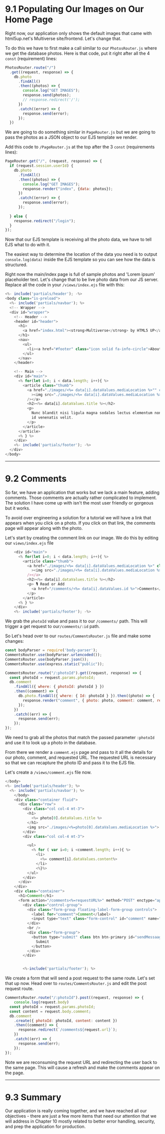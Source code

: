 # 9.1 Populating Our Images on Our Home Page

Right now, our application only shows the default images that came with html5up.net's Multiverse site/frontend. Let's change that. 

To do this we have to first make a call similar to our `PhotosRouter.js` where we get the database photos. Here is that code, put it right after all the  4 `const` (requirement) lines:

```js
PhotosRouter.route("/")
  .get((request, response) => {
    db.photo
      .findAll()
      .then((photos) => {
        console.log("GET IMAGES");
        response.send(photos); 
        // response.redirect('/');
      })
      .catch((error) => {
        response.send(error);
      });
  })
```

We are going to do something similar in `PageRouter.js` but we are going to pass the photos as a JSON object to our EJS template we render.

Add this code to `/PageRouter.js` at the top after the 3 `const` (requirements lines):

```js
PageRouter.get("/", (request, response) => {
  if (request.session.userId) {
    db.photo
      .findAll()
      .then((photos) => {
        console.log("GET IMAGES"); 
        response.render("index", {data: photos});
      })
      .catch((error) => {
        response.send(error);
      });
      
  } else {
    response.redirect("/login");
  }
});
```
Now that our EJS template is receiving all the photo data, we have to tell EJS what to do with it.

The easiest way to determine the location of the data you need is to output `console.log(data)` inside the EJS template so you can see how the data is structured.

Right now the main/index page is full of sample photos and 'Lorem ipsum' placeholder text. Let's change that to be live photo data from our JS server. Replace all the code in your `/views/index.ejs` file with this:

```js
<%- include('partials/header'); -%>
<body class="is-preload">
  <%- include('partials/navbar'); %>
  <!-- Wrapper -->
  <div id="wrapper">
    <!-- Header -->
    <header id="header">
      <h1>
        <a href="index.html"><strong>Multiverse</strong> by HTML5 UP</a>
      </h1>
      <nav>
        <ul>
          <li><a href="#footer" class="icon solid fa-info-circle">About</a></li>
        </ul>
      </nav>
    </header>

    <!-- Main -->
    <div id="main">
      <% for(let i=0; i < data.length; i++){ %>
        <article class="thumb">
          <a href="./images/<%= data[i].dataValues.mediaLocation %>"" class="image"
            ><img src="./images/<%= data[i].dataValues.mediaLocation %>"" alt="<%= data[i].dataValues.title %>"
          /></a>
          <h2><%= data[i].dataValues.title %></h2>
          <p>
            Nunc blandit nisi ligula magna sodales lectus elementum non. Integer
            id venenatis velit.
          </p>
        </article>
      </article>
      <% } %>
    </div>
    <%- include('partials/footer'); -%>
  </div>
</body>

```

---
# 9.2 Comments

So far, we have an application that works but we lack a main feature, adding comments.  Those comments are actually rather complicated to implement. The solution I have come up with isn't the most user friendly or gorgeous but it works.

To avoid over engineering a solution for a tutorial we will have a link that appears when you click on a photo. If you click on that link, the comments page will appear along with the photo.

Let's start by creating the comment link on our image. We do this by editing our `views/index.ejs` file

```js
    <div id="main">
      <% for(let i=0; i < data.length; i++){ %>
        <article class="thumb">
          <a href="./images/<%= data[i].dataValues.mediaLocation %>" class="image"
            ><img src="./images/<%= data[i].dataValues.mediaLocation %>" alt="<%= data[i].dataValues.title %>"
          /></a>
          <h2><%= data[i].dataValues.title %></h2>
          <p> 🎙 Read or Add 
            <a href="/comments/<%= data[i].dataValues.id %>">Comments</a>
          </p>
        </article>
      <% } %>
    </div>
    <%- include('partials/footer'); -%>
```

We grab the `photoId` value and pass it to our `/comments/` path. This will trigger a get request to our`/comments/:id` path.

So Let's head over to our `routes/CommentsRouter.js` file and make some changes:

```js
const bodyParser = require('body-parser');
CommentsRouter.use(bodyParser.urlencoded());
CommentsRouter.use(bodyParser.json());
CommentsRouter.use(express.static("public"));

CommentsRouter.route("/:photoId").get((request, response) => {
  const photoId = request.params.photoId;
  db.comment
    .findAll({ where: { photoId: photoId } })
    .then((comment) => {
      db.photo.findAll({ where: { Id: photoId } }).then((photo) => {
        response.render("comment", { photo: photo, comment: comment, requestURL: request.url});
      });
    })
    .catch((err) => {
      response.send(err);
    });
});
```

We need to grab all the photos that match the passed parameter `:photoId` and use it to look up a photo in the database.  

From there we render a `comment.ejs` page and pass to it all the details for our photo, comment, and requested URL. The requested URL is necessary so that we can recapture the photo ID and pass it to the EJS file.

Let's create a `/views/comment.ejs` file now.

```js
</body>
<%- include('partials/header'); %>
  <%- include('partials/navbar'); %>
    </body>
    <div class="container fluid">
      <div class="row">
        <div class="col col-4 mt-3">
          <h1>
            <%= photo[0].dataValues.title %>
          </h1>
          <img src="./images/<%=photo[0].dataValues.mediaLocation %>">
        </div>
        <div class="col col-4 mt-3">

          <ul>
            <% for ( var i=0; i <comment.length; i++){ %>
              <li>
                <%= comment[i].dataValues.content%>
              </li>
              <%}%>
          </ul>
        </div>
      </div>
    </div>
    <div class="container">
      <h1>Comment</h1>
      <form action="/comments<%=requestURL%>" method="POST" enctype="application/json">
        <div class="control-group">
          <div class="form-group floating-label-form-group controls">
            <label for="comment">Comment</label>
            <input type="text" class="form-control" id="comment" name="comment" required/>
          </div>
          <br />
          <div class="form-group">
            <button type="submit" class btn btn-primary id="sendMessaageButton">
              Submit
            </button>
          </div>
        </div>


        <%-include('partials/footer'); %>

```

We create a form that will send a post request to the same route. Let's set that up now. Head over to `routes/CommentsRouter.js` and edit the post request route.

```js
CommentsRouter.route("/:photoId").post((request, response) => {
    console.log(request.body)
  const photoId = request.params.photoId;
  const content = request.body.comment;
  db.comment
    .create({ photoId: photoId, content: content })
    .then((comment) => {
      response.redirect(`/comments${request.url}`);
    })
    .catch((err) => {
      response.send(err);
    });
});
```

Note we are reconsuming the request URL and redirecting the user back to the same page. This will cause a refresh and make the comments appear on the page.

--- 

# 9.3 Summary

Our application is really coming together, and we have reached all our objectives - there are just a few more items that need our attention that we will address in Chapter 10 mostly related to better error handling, security, and prep the application for production.
